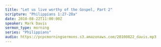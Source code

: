 ```yaml
---
title: "Let us live worthy of the Gospel, Part 2"
scripture: "Philippians 1:27-28a"
date: 2010-08-22T11:00:00Z
speaker: Mark Davis
sermon_type: morning
series: "Philippians"
audio: https://pcpcmorningsermons.s3.amazonaws.com/20100822_davis.mp3 
---
```



